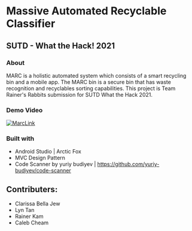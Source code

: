 # Massive Automated Recyclable Classifier
## SUTD - What the Hack! 2021
### About
MARC is a holistic automated system which consists of a smart recycling bin and a mobile app. The MARC bin is a secure bin that has waste recognition and recyclables sorting capabilities. 
This project is Team Rainer's Rabbits submission for SUTD What the Hack 2021.

### Demo Video
[![MarcLink](https://img.youtube.com/vi/Yhq7OZPlP7Y/0.jpg)](https://www.youtube.com/watch?v=Yhq7OZPlP7Y&ab_channel=ClarissaBellaJew)

### Built with

- Android Studio | Arctic Fox
- MVC Design Pattern
- Code Scanner by yuriy budiyev | https://github.com/yuriy-budiyev/code-scanner



## Contributers:
- Clarissa Bella Jew
- Lyn Tan
- Rainer Kam
- Caleb Cheam
